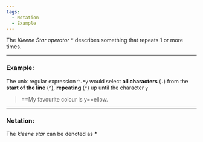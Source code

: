 ```yaml
---
tags:
  - Notation
  - Example
---
```

The _Kleene Star operator_ $*$ describes something that repeats $1$ or more times.

---
### Example:
The unix regular expression `^.*y` would select **all characters** (`.`) from the **start of the line** (`^`), **repeating** (`*`) up until the character `y`

> ==My favourite colour is y==ellow.

---
### Notation:
The _kleene star_ can be denoted as $*$
